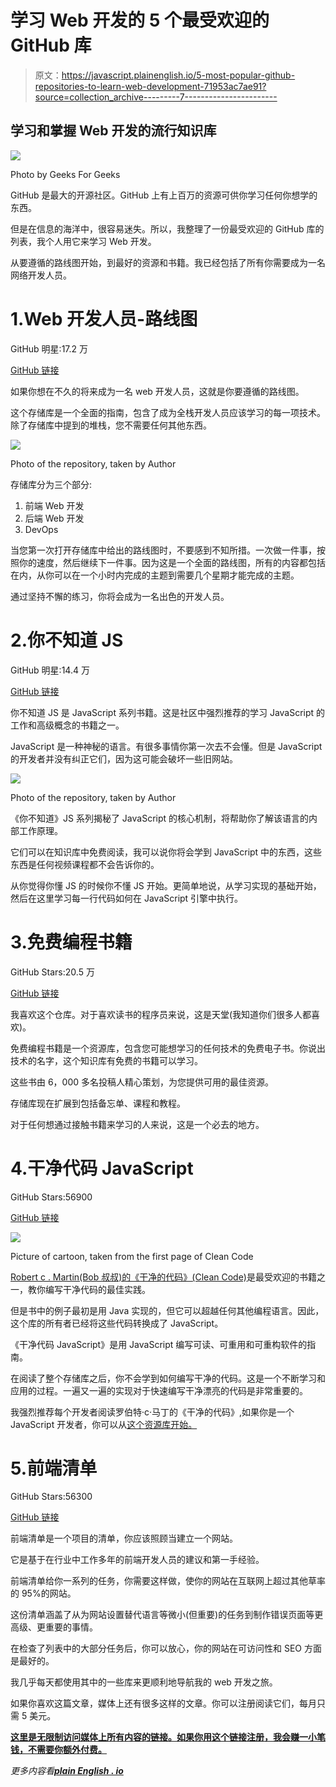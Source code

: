 # 学习 Web 开发的 5 个最受欢迎的 GitHub 库

> 原文：<https://javascript.plainenglish.io/5-most-popular-github-repositories-to-learn-web-development-71953ac7ae91?source=collection_archive---------7----------------------->

## 学习和掌握 Web 开发的流行知识库

![](img/d50fd480c074983d0114db8abc3ef861.png)

Photo by Geeks For Geeks

GitHub 是最大的开源社区。GitHub 上有上百万的资源可供你学习任何你想学的东西。

但是在信息的海洋中，很容易迷失。所以，我整理了一份最受欢迎的 GitHub 库的列表，我个人用它来学习 Web 开发。

从要遵循的路线图开始，到最好的资源和书籍。我已经包括了所有你需要成为一名网络开发人员。

# 1.Web 开发人员-路线图

GitHub 明星:17.2 万

[GitHub 链接](https://github.com/kamranahmedse/developer-roadmap)

如果你想在不久的将来成为一名 web 开发人员，这就是你要遵循的路线图。

这个存储库是一个全面的指南，包含了成为全栈开发人员应该学习的每一项技术。除了存储库中提到的堆栈，您不需要任何其他东西。

![](img/f7d4d5108bad9075e78d1650c8d6eeba.png)

Photo of the repository, taken by Author

存储库分为三个部分:

1.  前端 Web 开发
2.  后端 Web 开发
3.  DevOps

当您第一次打开存储库中给出的路线图时，不要感到不知所措。一次做一件事，按照你的速度，然后继续下一件事。因为这是一个全面的路线图，所有的内容都包括在内，从你可以在一个小时内完成的主题到需要几个星期才能完成的主题。

通过坚持不懈的练习，你将会成为一名出色的开发人员。

# 2.你不知道 JS

GitHub 明星:14.4 万

[GitHub 链接](https://github.com/getify/You-Dont-Know-JS/tree/2nd-ed)

你不知道 JS 是 JavaScript 系列书籍。这是社区中强烈推荐的学习 JavaScript 的工作和高级概念的书籍之一。

JavaScript 是一种神秘的语言。有很多事情你第一次去不会懂。但是 JavaScript 的开发者并没有纠正它们，因为这可能会破坏一些旧网站。

![](img/b313f8649e1848fd04dfef2e4f06afcb.png)

Photo of the repository, taken by Author

《你不知道》JS 系列揭秘了 JavaScript 的核心机制，将帮助你了解该语言的内部工作原理。

它们可以在知识库中免费阅读，我可以说你将会学到 JavaScript 中的东西，这些东西是任何视频课程都不会告诉你的。

从你觉得你懂 JS 的时候你不懂 JS 开始。更简单地说，从学习实现的基础开始，然后在这里学习每一行代码如何在 JavaScript 引擎中执行。

# 3.免费编程书籍

GitHub Stars:20.5 万

[GitHub 链接](https://github.com/EbookFoundation/free-programming-books)

我喜欢这个仓库。对于喜欢读书的程序员来说，这是天堂(我知道你们很多人都喜欢)。

免费编程书籍是一个资源库，包含您可能想学习的任何技术的免费电子书。你说出技术的名字，这个知识库有免费的书籍可以学习。

这些书由 6，000 多名投稿人精心策划，为您提供可用的最佳资源。

存储库现在扩展到包括备忘单、课程和教程。

对于任何想通过接触书籍来学习的人来说，这是一个必去的地方。

# 4.干净代码 JavaScript

GitHub Stars:56900

[GitHub 链接](https://github.com/ryanmcdermott/clean-code-javascript)

![](img/3413a1e99f7a4f8f94c2e6b5fc5d3f36.png)

Picture of cartoon, taken from the first page of Clean Code

[Robert c . Martin(Bob 叔叔)的《干净的代码》(Clean Code)](https://www.amazon.com/Clean-Code-Handbook-Software-Craftsmanship/dp/0132350882)是最受欢迎的书籍之一，教你编写干净代码的最佳实践。

但是书中的例子最初是用 Java 实现的，但它可以超越任何其他编程语言。因此，这个库的所有者已经将这些代码转换成了 JavaScript。

《干净代码 JavaScript》是用 JavaScript 编写可读、可重用和可重构软件的指南。

在阅读了整个存储库之后，你不会学到如何编写干净的代码。这是一个不断学习和应用的过程。一遍又一遍的实现对于快速编写干净漂亮的代码是非常重要的。

我强烈推荐每个开发者阅读罗伯特·c·马丁的《干净的代码》,如果你是一个 JavaScript 开发者，你可以从[这个资源库开始。](https://github.com/ryanmcdermott/clean-code-javascript)

# 5.前端清单

GitHub Stars:56300

[GitHub 链接](https://github.com/thedaviddias/Front-End-Checklist)

前端清单是一个项目的清单，你应该照顾当建立一个网站。

它是基于在行业中工作多年的前端开发人员的建议和第一手经验。

前端清单给你一系列的任务，你需要这样做，使你的网站在互联网上超过其他草率的 95%的网站。

这份清单涵盖了从为网站设置替代语言等微小(但重要)的任务到制作错误页面等更高级、更重要的事情。

在检查了列表中的大部分任务后，你可以放心，你的网站在可访问性和 SEO 方面是最好的。

我几乎每天都使用其中的一些库来更顺利地导航我的 web 开发之旅。

如果你喜欢这篇文章，媒体上还有很多这样的文章。你可以注册阅读它们，每月只需 5 美元。

[**这里是无限制访问媒体上所有内容的链接。如果你用这个链接注册，我会赚一小笔钱，不需要你额外付费。**](https://arpitfalcon.medium.com/membership)

*更多内容看*[***plain English . io***](http://plainenglish.io)